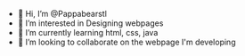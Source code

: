 - 👋 Hi, I’m @Pappabearstl
- 👀 I’m interested in Designing webpages
- 🌱 I’m currently learning html, css, java
- 💞️ I’m looking to collaborate on the webpage I'm developing

